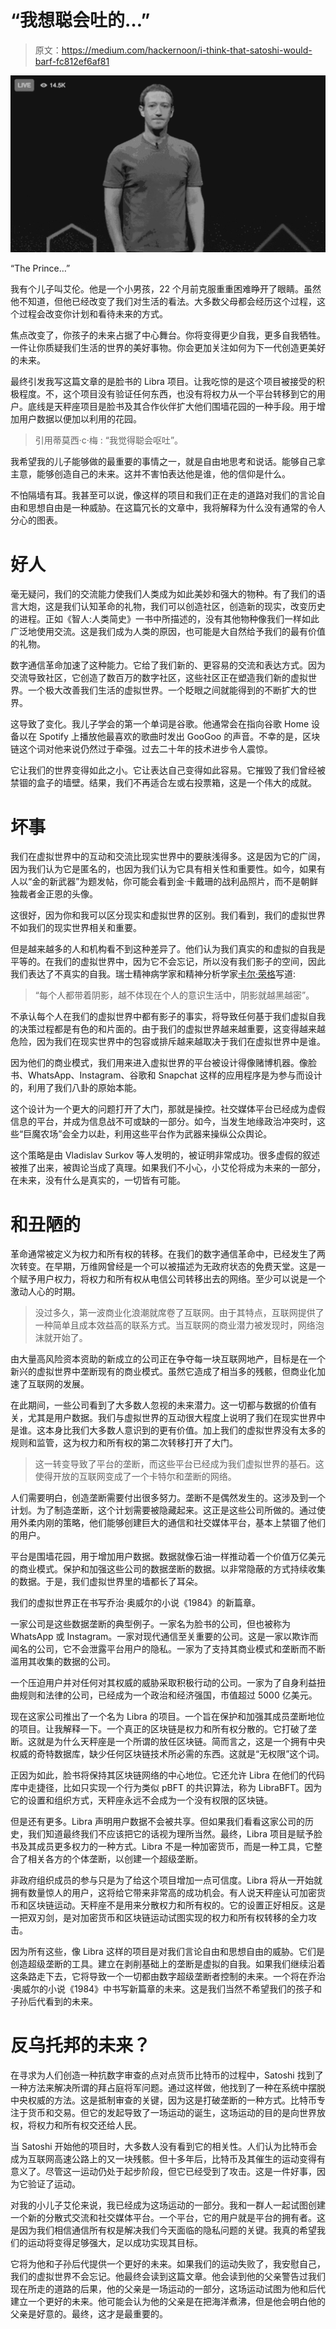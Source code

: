 # “我想聪会吐的…”

> 原文：<https://medium.com/hackernoon/i-think-that-satoshi-would-barf-fc812ef6af81>

![](img/130e58c3c0845e06fae1a50544551a1f.png)

“The Prince…”

我有个儿子叫艾伦。他是一个小男孩，22 个月前克服重重困难睁开了眼睛。虽然他不知道，但他已经改变了我们对生活的看法。大多数父母都会经历这个过程，这个过程会改变你计划和看待未来的方式。

焦点改变了，你孩子的未来占据了中心舞台。你将变得更少自我，更多自我牺牲。一件让你质疑我们生活的世界的美好事物。你会更加关注如何为下一代创造更美好的未来。

最终引发我写这篇文章的是脸书的 Libra 项目。让我吃惊的是这个项目被接受的积极程度。不，这个项目没有验证任何东西，也没有将权力从一个平台转移到它的用户。底线是天秤座项目是脸书及其合作伙伴扩大他们围墙花园的一种手段。用于增加用户数据以便加以利用的花园。

> 引用蒂莫西·c·梅 :
> “我觉得聪会呕吐”。

我希望我的儿子能够做的最重要的事情之一，就是自由地思考和说话。能够自己拿主意，能够创造自己的未来。这并不害怕表达他是谁，他的信仰是什么。

不怕隔墙有耳。我甚至可以说，像这样的项目和我们正在走的道路对我们的言论自由和思想自由是一种威胁。在这篇冗长的文章中，我将解释为什么没有通常的令人分心的图表。

# **好人**

毫无疑问，我们的交流能力使我们人类成为如此美妙和强大的物种。有了我们的语言大炮，这是我们认知革命的礼物，我们可以创造社区，创造新的现实，改变历史的进程。正如《智人:人类简史》一书中所描述的，没有其他物种像我们一样如此广泛地使用交流。这是我们成为人类的原因，也可能是大自然给予我们的最有价值的礼物。

数字通信革命加速了这种能力。它给了我们新的、更容易的交流和表达方式。因为交流导致社区，它创造了数百万的数字社区，这些社区正在塑造我们新的虚拟世界。一个极大改善我们生活的虚拟世界。一个眨眼之间就能得到的不断扩大的世界。

这导致了变化。我儿子学会的第一个单词是谷歌。他通常会在指向谷歌 Home 设备以在 Spotify 上播放他最喜欢的歌曲时发出 GooGoo 的声音。不幸的是，区块链这个词对他来说仍然过于牵强。过去二十年的技术进步令人震惊。

它让我们的世界变得如此之小。它让表达自己变得如此容易。它摧毁了我们曾经被禁锢的盒子的墙壁。结果，我们不再适合左或右投票箱，这是一个伟大的成就。

# 坏事

我们在虚拟世界中的互动和交流比现实世界中的要肤浅得多。这是因为它的广阔，因为我们认为它是匿名的，也因为我们认为它具有相关性和重要性。如今，如果有人以“金的新武器”为题发帖，你可能会看到金·卡戴珊的战利品照片，而不是朝鲜独裁者金正恩的头像。

这很好，因为你和我可以区分现实和虚拟世界的区别。我们看到，我们的虚拟世界不如我们的现实世界相关和重要。

但是越来越多的人和机构看不到这种差异了。他们认为我们真实的和虚拟的自我是平等的。在我们的虚拟世界中，因为它不会忘记，所以没有我们影子的空间，因此我们表达了不真实的自我。瑞士精神病学家和精神分析学家[卡尔·荣格](https://en.wikipedia.org/wiki/Carl_Jung)写道:

> “每个人都带着阴影，越不体现在个人的意识生活中，阴影就越黑越密”。

不承认每个人在我们的虚拟世界中都有影子的事实，将导致任何基于我们虚拟自我的决策过程都是有色的和片面的。由于我们的虚拟世界越来越重要，这变得越来越危险，因为我们在现实世界中的包容或排斥越来越取决于我们在虚拟世界中是谁。

因为他们的商业模式，我们用来进入虚拟世界的平台被设计得像赌博机器。像脸书、WhatsApp、Instagram、谷歌和 Snapchat 这样的应用程序是为参与而设计的，利用了我们八卦的原始本能。

这个设计为一个更大的问题打开了大门，那就是操控。社交媒体平台已经成为虚假信息的平台，并成为信息战不可或缺的一部分。如今，当发生地缘政治冲突时，这些“巨魔农场”会全力以赴，利用这些平台作为武器来操纵公众舆论。

这个策略是由 Vladislav Surkov 等人发明的，被证明非常成功。很多虚假的叙述被推了出来，被舆论当成了真理。如果我们不小心，小艾伦将成为未来的一部分，在未来，没有什么是真实的，一切皆有可能。

# 和丑陋的

革命通常被定义为权力和所有权的转移。在我们的数字通信革命中，已经发生了两次转变。在早期，万维网曾经是一个可以被描述为无政府状态的免费天堂。这是一个赋予用户权力，将权力和所有权从电信公司转移出去的网络。至少可以说是一个激动人心的时期。

> 没过多久，第一波商业化浪潮就席卷了互联网。由于其特点，互联网提供了一种简单且成本效益高的联系方式。当互联网的商业潜力被发现时，网络泡沫就开始了。

由大量高风险资本资助的新成立的公司正在争夺每一块互联网地产，目标是在一个新兴的虚拟世界中垄断现有的商业模式。虽然它造成了相当多的残骸，但商业化加速了互联网的发展。

在此期间，一些公司看到了大多数人忽视的未来潜力。这一切都与数据的价值有关，尤其是用户数据。我们与虚拟世界的互动很大程度上说明了我们在现实世界中是谁。这本身比我们大多数人意识到的更有价值。加上我们的虚拟世界没有太多的规则和监管，这为权力和所有权的第二次转移打开了大门。

> 这一转变导致了平台的垄断，而这些平台已经成为我们虚拟世界的基石。这使得开放的互联网变成了一个卡特尔和垄断的网络。

人们需要明白，创造垄断需要付出很多努力。垄断不是偶然发生的。这涉及到一个计划。为了制造垄断，这个计划需要被隐藏起来。这正是这些公司所做的。通过使用外柔内刚的策略，他们能够创建巨大的通信和社交媒体平台，基本上禁锢了他们的用户。

平台是围墙花园，用于增加用户数据。数据就像石油一样推动着一个价值万亿美元的商业模式。保护和加强这些公司的数据垄断的数据。以非常隐蔽的方式持续收集的数据。于是，我们虚拟世界里的墙都长了耳朵。

我们的虚拟世界正在书写乔治·奥威尔的小说《1984》的新篇章。

一家公司是这些数据垄断的典型例子。一家名为脸书的公司，但也被称为 WhatsApp 或 Instagram。一家对现代通信至关重要的公司。这是一家以欺诈而闻名的公司，它不会泄露平台用户的隐私。一家为了支持其商业模式和垄断而不断滥用其收集的数据的公司。

一个压迫用户并对任何对其权威的威胁采取积极行动的公司。一家为了自身利益扭曲规则和法律的公司，已经成为一个政治和经济强国，市值超过 5000 亿美元。

现在这家公司推出了一个名为 Libra 的项目。一个旨在保护和加强其成员垄断地位的项目。让我解释一下。一个真正的区块链是权力和所有权分散的。它打破了垄断。这就是为什么天秤座是一个所谓的放任区块链。简而言之，这是一个拥有中央权威的奇特数据库，缺少任何区块链技术所必需的东西。这就是“无权限”这个词。

正因为如此，脸书将保持其区块链网络的中心地位。它还允许 Libra 在他们的代码库中走捷径，比如只实现一个行为类似 pBFT 的共识算法，称为 LibraBFT。因为它的设置和组织方式，天秤座永远不会成为一个没有权限的区块链。

但是还有更多。Libra 声明用户数据不会被共享。但如果我们看看这家公司的历史，我们知道最终我们不应该把它的话视为理所当然。最终，Libra 项目是赋予脸书及其成员更多权力的一种方式。Libra 不是一种加密货币，而是一种工具，它整合了相关各方的个体垄断，以创建一个超级垄断。

非政府组织成员的参与只是为了给这个项目增加一点可信度。Libra 将从一开始就拥有数量惊人的用户，这将给它带来非常高的成功机会。有人说天秤座认可加密货币和区块链运动。天秤座不是用来分散权力和所有权的。它的设置正好相反。这是一把双刃剑，是对加密货币和区块链运动试图实现的权力和所有权转移的全力攻击。

因为所有这些，像 Libra 这样的项目是对我们言论自由和思想自由的威胁。它们是创造超级垄断的工具。建立在剥削基础上的垄断是虚拟的自我。如果我们继续沿着这条路走下去，它将导致一个一切都由数字超级垄断者控制的未来。一个将在乔治·奥威尔的小说《1984》中书写新篇章的未来。这是我们当然不希望我们的孩子和子孙后代看到的未来。

# 反乌托邦的未来？

在寻求为人们创造一种抗数字审查的点对点货币比特币的过程中，Satoshi 找到了一种方法来解决所谓的拜占庭将军问题。通过这样做，他找到了一种在系统中摆脱中央权威的方法。这是抵制审查的关键，因为这是打破垄断的一种方式。比特币专注于货币和交易。但它的发起导致了一场运动的诞生，这场运动的目的是向世界放权，将权力和所有权交还给人民。

当 Satoshi 开始他的项目时，大多数人没有看到它的相关性。人们认为比特币会成为互联网高速公路上的又一块残骸。但十多年后，比特币及其催生的运动变得有意义了。尽管这一运动仍处于起步阶段，但它已经受到了攻击。这是一件好事，因为它验证了运动。

对我的小儿子艾伦来说，我已经成为这场运动的一部分。我和一群人一起试图创建一个新的分散式交流和社交媒体平台。一个平台，它的用户就是平台的拥有者。这是因为我们相信通信所有权是解决我们今天面临的隐私问题的关键。我真的希望我们的运动将变得足够强大，足以成功实现其目标。

它将为他和子孙后代提供一个更好的未来。如果我们的运动失败了，我安慰自己，我们的虚拟世界不会忘记。他最终会读到这篇文章。他会读到他的父亲警告过我们现在所走的道路的后果，他的父亲是一场运动的一部分，这场运动试图为他和后代建立一个更好的未来。他可能会认为他的父亲是在把海洋煮沸，但是他会明白他的父亲是好意的。最终，这才是最重要的。